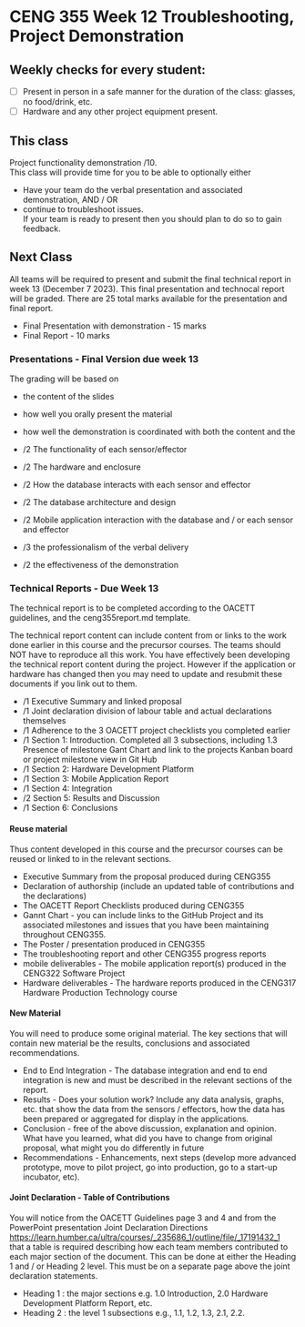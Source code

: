 # CENG 355 Week 12 Troubleshooting, Project Demonstration

## Weekly checks for every student:
- [ ] Present in person in a safe manner for the duration of the class: glasses, no food/drink, etc.
- [ ] Hardware and any other project equipment present.

## This class
Project functionality demonstration /10.   
This class will provide time for you to be able to optionally either   
- Have your team do the verbal presentation and associated demonstration, AND / OR
- continue to troubleshoot issues.   
If your team is ready to present then you should plan to do so to gain feedback.   

## Next Class
All teams will be required to present and submit the final technical report in week 13 (December 7 2023).
This final presentation and technocal report will be graded.
There are 25 total marks available for the presentation and final report.

- Final Presentation with demonstration - 15 marks   
- Final Report - 10  marks  

### Presentations - Final Version due week 13
The grading will be based on   
- the content of the slides
- how well you orally present the material
- how well the demonstration is coordinated with both the content and the 

- /2 The functionality of each sensor/effector
- /2 The hardware and enclosure   
- /2 How the database interacts with each sensor and effector
- /2 The database architecture and design 
- /2 Mobile application interaction with the database and / or each sensor and effector
- /3 the professionalism of the verbal delivery
- /2 the effectiveness of the demonstration 

### Technical Reports - Due Week 13
The technical report is to be completed according to the OACETT guidelines, and the ceng355report.md template. 

The technical report content can include content from or links to the work done earlier in this course and the precursor courses. 
The teams should NOT have to reproduce all this work. You have effectively been developing the technical report content during the project.
However if the application or hardware has changed then you may need to update and resubmit these documents if you link out to them. 

- /1 Executive Summary and linked proposal
- /1 Joint declaration division of labour table and actual declarations themselves
- /1 Adherence to the 3 OACETT project checklists you completed earlier
- /1 Section 1: Introduction. Completed all 3 subsections, including 1.3 Presence of milestone Gant Chart and link to the projects Kanban board or project milestone view in Git Hub   
- /1 Section 2: Hardware Development Platform
- /1 Section 3: Mobile Application Report
- /1 Section 4: Integration
- /2 Section 5: Results and Discussion
- /1 Section 6: Conclusions

#### Reuse material
Thus content developed in this course and the precursor courses can be reused or linked to in the relevant sections.

- Executive Summary from the proposal produced during CENG355
- Declaration of authorship (include an updated table of contributions and the declarations)
- The OACETT Report Checklists produced during CENG355
- Gannt Chart - you can include links to the GitHub Project and its associated milestones and issues that you have been maintaining throughout CENG355. 
- The Poster / presentation produced in CENG355
- The troubleshooting report and other CENG355 progress reports
- mobile deliverables - The mobile application report(s) produced in the CENG322 Software Project
- Hardware deliverables - The hardware reports produced in the CENG317 Hardware Production Technology course

#### New Material
You will need to produce some original material. The key sections that will contain new material be the results, conclusions and associated recommendations. 

- End to End Integration - The database integration and end to end integration is new and must be described in the relevant sections of the report. 
- Results - Does your solution work? Include any data analysis, graphs, etc. that show the data from the sensors / effectors, how the data has been prepared or aggregated for display in the applications.
- Conclusion - free of the above discussion, explanation and opinion. What have you learned, what did you have to change from original proposal, what might you do differently in future
- Recommendations - Enhancements, next steps (develop more advanced prototype, move to pilot project, go into production, go to a start-up incubator, etc).
  
#### Joint Declaration - Table of Contributions
You will notice from the OACETT Guidelines page 3 and 4 and from the PowerPoint presentation Joint Declaration Directions https://learn.humber.ca/ultra/courses/_235686_1/outline/file/_17191432_1 that a table is required describing how each team members contributed to each major section of the document. This can be done at either the Heading 1 and / or Heading 2 level. This must be on a separate page above the joint declaration statements. 

- Heading 1 : the major sections e.g. 1.0 Introduction, 2.0 Hardware Development Platform Report, etc.
- Heading 2 : the level 1 subsections e.g., 1.1, 1.2, 1.3, 2.1, 2.2.
